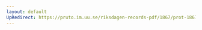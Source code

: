 ```yaml
---
layout: default
UpRedirect: https://pruto.im.uu.se/riksdagen-records-pdf/1867/prot-1867--fk--509/prot-1867--fk--509_002.pdf
---
```

